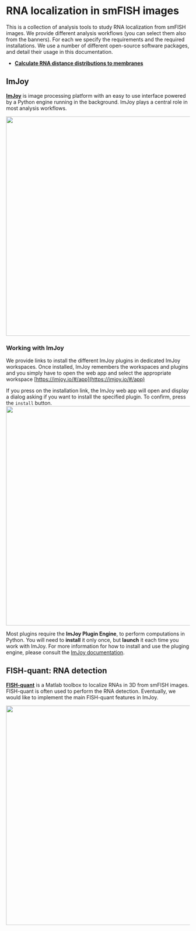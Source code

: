 
# RNA localization in smFISH images
This is a collection of analysis tools to study RNA localization from smFISH images.
 We provide different analysis workflows (you can select them also from the banners). For each we specify the requirements and the required installations. We use a number of different open-source software packages, and detail their usage in this documentation.

* [**Calculate RNA distance distributions to membranes**](membraneDistance/memb-overview.md)


## ImJoy
[**ImJoy**](https://imjoy.io/docs/#/) is image processing platform with an easy to use interface powered by a Python engine running in the background. ImJoy plays a central role in most analysis workflows.

<img src="https://raw.githubusercontent.com/muellerflorian/rna_loc/master/docs/img/imjoy-screenshot.png" width="600px"></img>

### Working with ImJoy

We provide links to install the different ImJoy plugins in dedicated ImJoy workspaces. Once installed, ImJoy remembers the workspaces and plugins and you simply have to open the web app and select the appropriate workspace [https://imjoy.io/#/app](https://imjoy.io/#/app)

If you press on the installation link, the ImJoy web app will open and display a dialog asking if you want to install the specified plugin. To confirm, press the `install` button.
<img
  src="https://raw.githubusercontent.com/muellerflorian/rna_loc/master/docs/img/install_plugin.png" width="600px"></img>

Most plugins require the **ImJoy Plugin Engine**, to perform computations in
Python. You will need to **install** it only once, but **launch** it each time
you work with ImJoy. For more information for how to install and use the pluging engine, please consult the [ImJoy documentation](https://imjoy.io/docs/#/user-manual?id=python-engine).

## FISH-quant: RNA detection

[**FISH-quant**](https://bitbucket.org/muellerflorian/fish_quant/) is a Matlab toolbox to localize RNAs in 3D from smFISH images. FISH-quant is often used to perform the RNA
detection. Eventually, we would like to implement the main FISH-quant features in ImJoy.

<img src="https://raw.githubusercontent.com/muellerflorian/rna_loc/master/docs/img/fq-screenshot.png" width="600px"></img>
